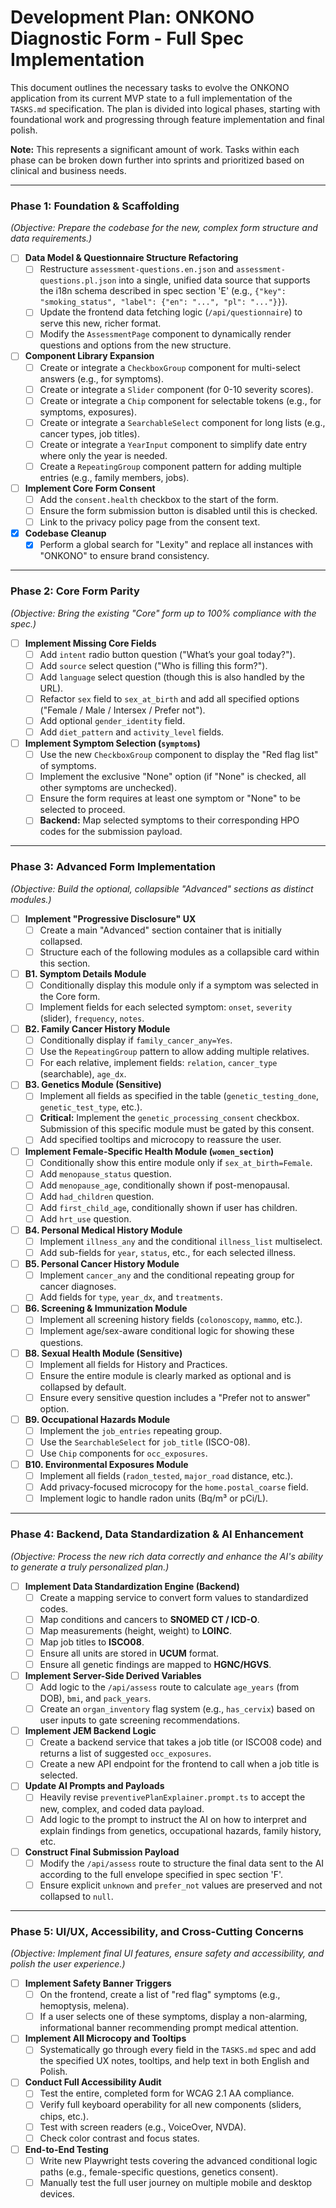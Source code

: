 # Development Plan: ONKONO Diagnostic Form - Full Spec Implementation

This document outlines the necessary tasks to evolve the ONKONO application from its current MVP state to a full implementation of the `TASKS.md` specification. The plan is divided into logical phases, starting with foundational work and progressing through feature implementation and final polish.

**Note:** This represents a significant amount of work. Tasks within each phase can be broken down further into sprints and prioritized based on clinical and business needs.

---

### Phase 1: Foundation & Scaffolding

*(Objective: Prepare the codebase for the new, complex form structure and data requirements.)*

-   [ ] **Data Model & Questionnaire Structure Refactoring**
    -   [ ] Restructure `assessment-questions.en.json` and `assessment-questions.pl.json` into a single, unified data source that supports the i18n schema described in spec section 'E' (e.g., `{"key": "smoking_status", "label": {"en": "...", "pl": "..."}}`).
    -   [ ] Update the frontend data fetching logic (`/api/questionnaire`) to serve this new, richer format.
    -   [ ] Modify the `AssessmentPage` component to dynamically render questions and options from the new structure.

-   [ ] **Component Library Expansion**
    -   [ ] Create or integrate a `CheckboxGroup` component for multi-select answers (e.g., for symptoms).
    -   [ ] Create or integrate a `Slider` component (for 0-10 severity scores).
    -   [ ] Create or integrate a `Chip` component for selectable tokens (e.g., for symptoms, exposures).
    -   [ ] Create or integrate a `SearchableSelect` component for long lists (e.g., cancer types, job titles).
    -   [ ] Create or integrate a `YearInput` component to simplify date entry where only the year is needed.
    -   [ ] Create a `RepeatingGroup` component pattern for adding multiple entries (e.g., family members, jobs).

-   [ ] **Implement Core Form Consent**
    -   [ ] Add the `consent.health` checkbox to the start of the form.
    -   [ ] Ensure the form submission button is disabled until this is checked.
    -   [ ] Link to the privacy policy page from the consent text.

-   [x] **Codebase Cleanup**
    -   [x] Perform a global search for "Lexity" and replace all instances with "ONKONO" to ensure brand consistency.

---

### Phase 2: Core Form Parity

*(Objective: Bring the existing "Core" form up to 100% compliance with the spec.)*

-   [ ] **Implement Missing Core Fields**
    -   [ ] Add `intent` radio button question ("What’s your goal today?").
    -   [ ] Add `source` select question ("Who is filling this form?").
    -   [ ] Add `language` select question (though this is also handled by the URL).
    -   [ ] Refactor `sex` field to `sex_at_birth` and add all specified options ("Female / Male / Intersex / Prefer not").
    -   [ ] Add optional `gender_identity` field.
    -   [ ] Add `diet_pattern` and `activity_level` fields.

-   [ ] **Implement Symptom Selection (`symptoms`)**
    -   [ ] Use the new `CheckboxGroup` component to display the "Red flag list" of symptoms.
    -   [ ] Implement the exclusive "None" option (if "None" is checked, all other symptoms are unchecked).
    -   [ ] Ensure the form requires at least one symptom or "None" to be selected to proceed.
    -   [ ] **Backend:** Map selected symptoms to their corresponding HPO codes for the submission payload.

---

### Phase 3: Advanced Form Implementation

*(Objective: Build the optional, collapsible "Advanced" sections as distinct modules.)*

-   [ ] **Implement "Progressive Disclosure" UX**
    -   [ ] Create a main "Advanced" section container that is initially collapsed.
    -   [ ] Structure each of the following modules as a collapsible card within this section.

-   [ ] **B1. Symptom Details Module**
    -   [ ] Conditionally display this module only if a symptom was selected in the Core form.
    -   [ ] Implement fields for each selected symptom: `onset`, `severity` (slider), `frequency`, `notes`.

-   [ ] **B2. Family Cancer History Module**
    -   [ ] Conditionally display if `family_cancer_any=Yes`.
    -   [ ] Use the `RepeatingGroup` pattern to allow adding multiple relatives.
    -   [ ] For each relative, implement fields: `relation`, `cancer_type` (searchable), `age_dx`.

-   [ ] **B3. Genetics Module (Sensitive)**
    -   [ ] Implement all fields as specified in the table (`genetic_testing_done`, `genetic_test_type`, etc.).
    -   [ ] **Critical:** Implement the `genetic_processing_consent` checkbox. Submission of this specific module must be gated by this consent.
    -   [ ] Add specified tooltips and microcopy to reassure the user.

-   [ ] **Implement Female-Specific Health Module (`women_section`)**
    -   [ ] Conditionally show this entire module only if `sex_at_birth=Female`.
    -   [ ] Add `menopause_status` question.
    -   [ ] Add `menopause_age`, conditionally shown if post-menopausal.
    -   [ ] Add `had_children` question.
    -   [ ] Add `first_child_age`, conditionally shown if user has children.
    -   [ ] Add `hrt_use` question.

-   [ ] **B4. Personal Medical History Module**
    -   [ ] Implement `illness_any` and the conditional `illness_list` multiselect.
    -   [ ] Add sub-fields for `year`, `status`, etc., for each selected illness.

-   [ ] **B5. Personal Cancer History Module**
    -   [ ] Implement `cancer_any` and the conditional repeating group for cancer diagnoses.
    -   [ ] Add fields for `type`, `year_dx`, and `treatments`.

-   [ ] **B6. Screening & Immunization Module**
    -   [ ] Implement all screening history fields (`colonoscopy`, `mammo`, etc.).
    -   [ ] Implement age/sex-aware conditional logic for showing these questions.

-   [ ] **B8. Sexual Health Module (Sensitive)**
    -   [ ] Implement all fields for History and Practices.
    -   [ ] Ensure the entire module is clearly marked as optional and is collapsed by default.
    -   [ ] Ensure every sensitive question includes a "Prefer not to answer" option.

-   [ ] **B9. Occupational Hazards Module**
    -   [ ] Implement the `job_entries` repeating group.
    -   [ ] Use the `SearchableSelect` for `job_title` (ISCO-08).
    -   [ ] Use `Chip` components for `occ_exposures`.

-   [ ] **B10. Environmental Exposures Module**
    -   [ ] Implement all fields (`radon_tested`, `major_road` distance, etc.).
    -   [ ] Add privacy-focused microcopy for the `home.postal_coarse` field.
    -   [ ] Implement logic to handle radon units (Bq/m³ or pCi/L).

---

### Phase 4: Backend, Data Standardization & AI Enhancement

*(Objective: Process the new rich data correctly and enhance the AI's ability to generate a truly personalized plan.)*

-   [ ] **Implement Data Standardization Engine (Backend)**
    -   [ ] Create a mapping service to convert form values to standardized codes.
    -   [ ] Map conditions and cancers to **SNOMED CT / ICD-O**.
    -   [ ] Map measurements (height, weight) to **LOINC**.
    -   [ ] Map job titles to **ISCO08**.
    -   [ ] Ensure all units are stored in **UCUM** format.
    -   [ ] Ensure all genetic findings are mapped to **HGNC/HGVS**.

-   [ ] **Implement Server-Side Derived Variables**
    -   [ ] Add logic to the `/api/assess` route to calculate `age_years` (from DOB), `bmi`, and `pack_years`.
    -   [ ] Create an `organ_inventory` flag system (e.g., `has_cervix`) based on user inputs to gate screening recommendations.

-   [ ] **Implement JEM Backend Logic**
    -   [ ] Create a backend service that takes a job title (or ISCO08 code) and returns a list of suggested `occ_exposures`.
    -   [ ] Create a new API endpoint for the frontend to call when a job title is selected.

-   [ ] **Update AI Prompts and Payloads**
    -   [ ] Heavily revise `preventivePlanExplainer.prompt.ts` to accept the new, complex, and coded data payload.
    -   [ ] Add logic to the prompt to instruct the AI on how to interpret and explain findings from genetics, occupational hazards, family history, etc.

-   [ ] **Construct Final Submission Payload**
    -   [ ] Modify the `/api/assess` route to structure the final data sent to the AI according to the full envelope specified in spec section 'F'.
    -   [ ] Ensure explicit `unknown` and `prefer_not` values are preserved and not collapsed to `null`.

---

### Phase 5: UI/UX, Accessibility, and Cross-Cutting Concerns

*(Objective: Implement final UI features, ensure safety and accessibility, and polish the user experience.)*

-   [ ] **Implement Safety Banner Triggers**
    -   [ ] On the frontend, create a list of "red flag" symptoms (e.g., hemoptysis, melena).
    -   [ ] If a user selects one of these symptoms, display a non-alarming, informational banner recommending prompt medical attention.

-   [ ] **Implement All Microcopy and Tooltips**
    -   [ ] Systematically go through every field in the `TASKS.md` spec and add the specified UX notes, tooltips, and help text in both English and Polish.

-   [ ] **Conduct Full Accessibility Audit**
    -   [ ] Test the entire, completed form for WCAG 2.1 AA compliance.
    -   [ ] Verify full keyboard operability for all new components (sliders, chips, etc.).
    -   [ ] Test with screen readers (e.g., VoiceOver, NVDA).
    -   [ ] Check color contrast and focus states.

-   [ ] **End-to-End Testing**
    -   [ ] Write new Playwright tests covering the advanced conditional logic paths (e.g., female-specific questions, genetics consent).
    -   [ ] Manually test the full user journey on multiple mobile and desktop devices.
